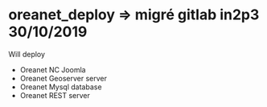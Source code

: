 # oreanet_deploy => migré gitlab in2p3 30/10/2019
Will deploy 
- Oreanet NC Joomla
- Oreanet Geoserver server
- Oreanet Mysql database
- Oreanet REST server
